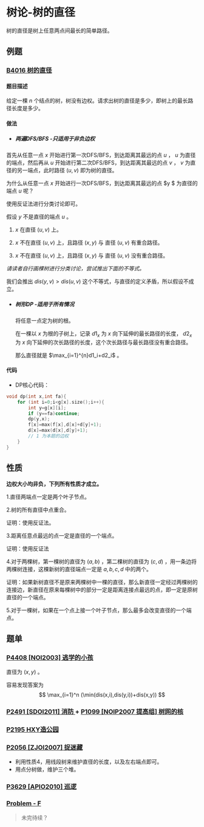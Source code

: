 # 树论-树的直径

树的直径是树上任意两点间最长的简单路径。

## 例题

### [B4016 树的直径 ](https://www.luogu.com.cn/problem/B4016)

#### 题目描述

给定一棵 $n$ 个结点的树，树没有边权。请求出树的直径是多少，即树上的最长路径长度是多少。

#### 做法

- ##### 两遍DFS/BFS -只适用于非负边权

首先从任意一点 $x$ 开始进行第一次DFS/BFS，到达距离其最远的点 $u$ ， $u$ 为直径的端点，然后再从 $u$ 开始进行第二次DFS/BFS，到达距离其最远的点 $v$ ， $v$ 为直径的另一端点，此时路径 $(u,v)$ 即为树的直径。 

为什么从任意一点 $x$ 开始进行一次DFS/BFS，到达距离其最远的点 $y $ 为直径的端点 $u$ 呢？

使用反证法进行分类讨论即可。

假设 $y$ 不是直径的端点 $u$ 。

1. $x$ 在直径 $(u,v)$ 上。

2. $x$ 不在直径 $(u,v)$ 上，且路径 $(x,y)$ 与 直径 $(u,v)$ 有重合路径。

3. $x$ 不在直径 $(u,v)$ 上，且路径 $(x,y)$ 与 直径 $(u,v)$ 没有重合路径。

_请读者自行画棵树进行分类讨论，尝试推出下面的不等式。_

我们会推出 $dis(y,v)>dis(u,v)$ 这个不等式，与直径的定义矛盾，所以假设不成立。 

- ##### 树形DP -适用于所有情况

  将任意一点定为树的根。

  在一棵以 $x$ 为根的子树上，记录 $d1_x$ 为 $x$ 向下延伸的最长路径的长度， $d2_x$ 为 $x$ 向下延伸的次长路径的长度，这个次长路径与最长路径没有重合路径。

  那么直径就是 $\max_{i=1}^{n}d1_i+d2_i$ 。

#### 代码

- DP核心代码：

```cpp
void dp(int x,int fa){
	for (int i=0;i<g[x].size();i++){
		int y=g[x][i];
		if (y==fa)continue;
		dp(y,x);
		f[x]=max(f[x],d[x]+d[y]+1);
		d[x]=max(d[x],d[y]+1);
        // 1 为本题的边权
	}
}
```

## 性质

**边权大小均非负，下列所有性质才成立。**

1.直径两端点一定是两个叶子节点。

2.树的所有直径中点重合。

证明：使用反证法。

3.距离任意点最远的点一定是直径的一个端点。

证明：使用反证法

4.对于两棵树，第一棵树的直径为 $(a,b)$ ，第二棵树的直径为 $(c,d)$ ，用一条边将两棵树连接，这棵新树的直径端点一定是 $a,b,c,d$ 中的两个。

证明：如果新树直径不是原来两棵树中一棵的直径，那么新直径一定经过两棵树的连接边，新直径在原来每棵树中的部分一定是距离连接点最远的点，即一定是原树直径的一个端点。

5.对于一棵树，如果在一个点上接一个叶子节点，那么最多会改变直径的一个端点。

## 题单

### [P4408 [NOI2003] 逃学的小孩 ](https://www.luogu.com.cn/problem/P4408)

直径为 $(x,y)$ 。

容易发现答案为
$$
\max_{i=1}^n (\min(dis(x,i),dis(y,i))+dis(x,y))
$$

### [P2491 [SDOI2011] 消防 ](https://www.luogu.com.cn/problem/P2491) + [P1099 [NOIP2007 提高组] 树网的核 ](https://www.luogu.com.cn/problem/P1099)

### [P2195 HXY造公园 ](https://www.luogu.com.cn/problem/P2195)

### [P2056 [ZJOI2007] 捉迷藏 ](https://www.luogu.com.cn/problem/P2056)

- 利用性质4，用线段树来维护直径的长度，以及左右端点即可。
- 用点分树做，维护三个堆。

### [P3629 [APIO2010] 巡逻 ](https://www.luogu.com.cn/problem/P3629)

### [Problem - F ](https://codeforces.com/gym/104976/problem/F)

> 未完待续？
